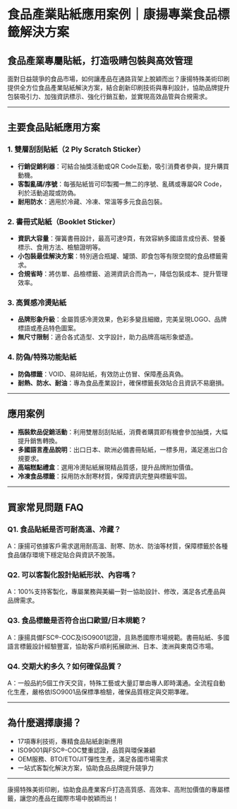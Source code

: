 # 食品產業貼紙應用案例｜康揚專業食品標籤解決方案

## 食品產業專屬貼紙，打造吸睛包裝與高效管理

面對日益競爭的食品市場，如何讓產品在通路貨架上脫穎而出？康揚特殊美術印刷提供全方位食品產業貼紙解決方案，結合創新印刷技術與專利設計，協助品牌提升包裝吸引力、加強資訊標示、強化行銷互動，並實現高效品管與合規需求。

---

## 主要食品貼紙應用方案

### 1. 雙層刮刮貼紙（2 Ply Scratch Sticker）
- **行銷促銷利器**：可結合抽獎活動或QR Code互動，吸引消費者參與，提升購買動機。
- **客製亂碼/序號**：每張貼紙皆可印製獨一無二的序號、亂碼或專屬QR Code，利於活動追蹤或防偽。
- **耐用防水**：適用於冷藏、冷凍、常溫等多元食品包裝。

### 2. 書冊式貼紙（Booklet Sticker）
- **資訊大容量**：彈簧書冊設計，最高可達9頁，有效容納多國語言成份表、營養標示、食用方法、檢驗證明等。
- **小包裝最佳解決方案**：特別適合瓶罐、罐頭、即食包等有限空間的食品標籤需求。
- **合規省時**：將仿單、品檢標籤、追溯資訊合而為一，降低包裝成本、提升管理效率。

### 3. 高質感冷燙貼紙
- **品牌形象升級**：金屬質感冷燙效果，色彩多變且細緻，完美呈現LOGO、品牌標語或產品特色圖案。
- **無尺寸限制**：適合各式造型、文字設計，助力品牌高端形象塑造。

### 4. 防偽/特殊功能貼紙
- **防偽標籤**：VOID、易碎貼紙，有效防止仿冒、保障產品真偽。
- **耐熱、防水、耐油**：專為食品產業設計，確保標籤長效貼合且資訊不易磨損。

---

## 應用案例

- **瓶裝飲品促銷活動**：利用雙層刮刮貼紙，消費者購買即有機會參加抽獎，大幅提升銷售轉換。
- **多國語言產品說明**：出口日本、歐洲必備書冊貼紙，一標多用，滿足進出口合規要求。
- **高端糕點禮盒**：選用冷燙貼紙展現精品質感，提升品牌附加價值。
- **冷凍食品標籤**：採用防水耐寒材質，保障資訊完整與標籤牢固。

---

## 買家常見問題 FAQ

### Q1. 食品貼紙是否可耐高溫、冷藏？
A：康揚可依據客戶需求選用耐高溫、耐寒、防水、防油等材質，保障標籤於各種食品儲存環境下穩定貼合與資訊不脫落。

### Q2. 可以客製化設計貼紙形狀、內容嗎？
A：100%支持客製化，專屬業務與美編一對一協助設計、修改，滿足各式產品與品牌需求。

### Q3. 食品標籤是否符合出口歐盟/日本規範？
A：康揚具備FSC®-COC及ISO9001認證，且熟悉國際市場規範。書冊貼紙、多國語言標籤設計經驗豐富，協助客戶順利拓展歐洲、日本、澳洲與東南亞市場。

### Q4. 交期大約多久？如何確保品質？
A：一般品約5個工作天交貨，特殊工藝或大量訂單由專人即時溝通。全流程自動化生產，嚴格依ISO9001品保標準檢驗，確保品質穩定與交期準確。

---

## 為什麼選擇康揚？

- 17項專利技術，專精食品貼紙創新應用
- ISO9001與FSC®-COC雙重認證，品質與環保兼顧
- OEM服務、BTO/ETO/JIT彈性生產，滿足各國市場需求
- 一站式客製化解決方案，協助食品品牌提升競爭力

---

康揚特殊美術印刷，協助食品產業客戶打造高質感、高效率、高附加價值的專屬標籤，讓您的產品在國際市場中脫穎而出！